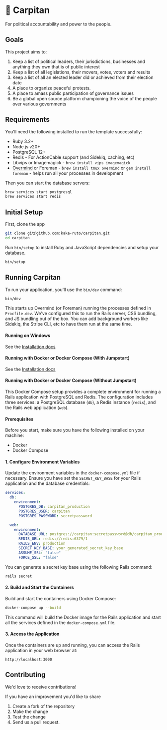 # 🎉 Carpitan

For political accountability and power to the people.

## Goals

This project aims to:

1. Keep a list of political leaders, their jurisdictions, businesses and anything they own that is of public interest
2. Keep a list of all legislations, their movers, votes, voters and results
3. Keep a list of all an elected leader did or achieved from their election date
4. A place to organize peaceful protests.
5. A place to amass public participation of governance issues
6. Be a global open source platform championing the voice of the people over various governments

## Requirements

You'll need the following installed to run the template successfully:

- Ruby 3.2+
- Node.js v20+
- PostgreSQL 12+
- Redis - For ActionCable support (and Sidekiq, caching, etc)
- Libvips or Imagemagick - `brew install vips imagemagick`
- [Overmind](https://github.com/DarthSim/overmind) or Foreman - `brew install tmux overmind` or `gem install foreman` - helps run all your processes in development

Then you can start the database servers:

```bash
brew services start postgresql
brew services start redis
```

## Initial Setup

First, clone the app

```bash
git clone git@github.com:kaka-ruto/carpitan.git
cd carpitan
```

Run `bin/setup` to install Ruby and JavaScript dependencies and setup your database.

```bash
bin/setup
```

## Running Carpitan

To run your application, you'll use the `bin/dev` command:

```bash
bin/dev
```

This starts up Overmind (or Foreman) running the processes defined in `Procfile.dev`. We've configured this to run the Rails server, CSS bundling, and JS bundling out of the box. You can add background workers like Sidekiq, the Stripe CLI, etc to have them run at the same time.

#### Running on Windows

See the [Installation docs](https://jumpstartrails.com/docs/installation#windows)

#### Running with Docker or Docker Compose (With Jumpstart)

See the [Installation docs](https://jumpstartrails.com/docs/installation#docker)

#### Running with Docker or Docker Compose (Without Jumpstart)

This Docker Compose setup provides a complete environment for running a Rails application with PostgreSQL and Redis. The configuration includes three services: a PostgreSQL database (`db`), a Redis instance (`redis`), and the Rails web application (`web`).

#### Prerequisites

Before you start, make sure you have the following installed on your machine:

- Docker
- Docker Compose

#### 1. Configure Environment Variables

Update the environment variables in the `docker-compose.yml` file if necessary. Ensure you have set the `SECRET_KEY_BASE` for your Rails application and the database credentials:

```yaml
services:
  db:
    environment:
      POSTGRES_DB: carpitan_production
      POSTGRES_USER: carpitan
      POSTGRES_PASSWORD: secretpassword

  web:
    environment:
      DATABASE_URL: postgres://carpitan:secretpassword@db/carpitan_production
      REDIS_URL: redis://redis:6379/1
      RAILS_ENV: production
      SECRET_KEY_BASE: your_generated_secret_key_base
      ASSUME_SSL: "false"
      FORCE_SSL: "false"
```

You can generate a secret key base using the following Rails command:

```bash
rails secret
```

#### 2. Build and Start the Containers

Build and start the containers using Docker Compose:

```bash
docker-compose up --build
```

This command will build the Docker image for the Rails application and start all the services defined in the `docker-compose.yml` file.

#### 3. Access the Application

Once the containers are up and running, you can access the Rails application in your web browser at:

```
http://localhost:3000
```

## Contributing

We'd love to receive contributions!

If you have an improvement you'd like to share

1. Create a fork of the repository
2. Make the change
3. Test the change
4. Send us a pull request.
